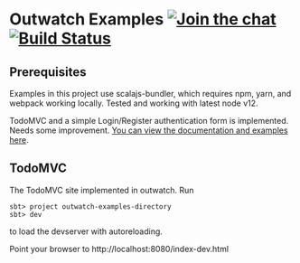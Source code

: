Outwatch Examples [![Join the chat][gitter-badge]][gitter-url] [![Build Status][travis-badge]][travis-url]
===

Prerequisites
---
Examples in this project use scalajs-bundler, which requires npm, yarn, and webpack working locally. Tested and working with latest node v12.

TodoMVC and a simple Login/Register authentication form is implemented. Needs some improvement. [You can view the documentation and examples here](https://clovellytech.github.io/outwatch-examples/). 

TodoMVC
--

The TodoMVC site implemented in outwatch. Run

```
sbt> project outwatch-examples-directory
sbt> dev
```

to load the devserver with autoreloading.

Point your browser to http://localhost:8080/index-dev.html

[gitter-badge]: https://badges.gitter.im/clovellytech/outwatch-examples.svg
[gitter-url]: https://gitter.im/clovellytech/outwatch-examples
[travis-badge]: https://travis-ci.com/clovellytech/outwatch-examples.svg?branch=master
[travis-url]: https://travis-ci.com/clovellytech/outwatch-examples
